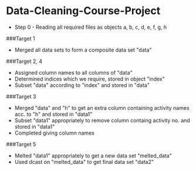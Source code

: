 # Data-Cleaning-Course-Project

* Step 0 - Reading all required files as objects a, b, c, d, e, f, g, h

###Target 1

* Merged all data sets to form a composite data set "data"

###Target 2, 4

* Assigned column names to all columns of "data"
* Determined indices which we require, stored in object "index"
* Subset "data" according to "index" and stored in "data"

###Target 3

* Merged "data" and "h" to get an extra column containing activity names acc. to "h" and stored in "data1"
* Subset "data1" appropriately to remove column containg activity no. and stored in "data1"
* Completed giving column names

###Target 5

* Melted "data1" appropriately to get a new data set "melted_data"
* Used dcast on "melted_data" to get final data set "data2"
